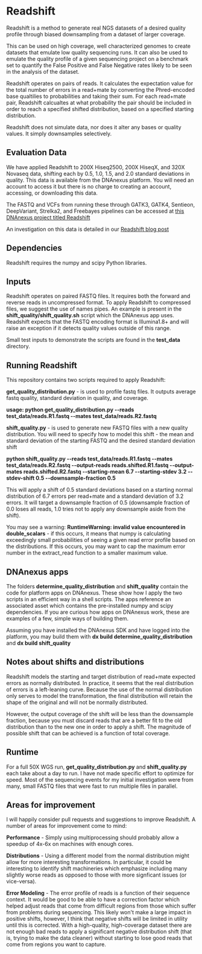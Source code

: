 # Readshift

Readshift is a method to generate real NGS datasets of a desired quality profile through biased downsampling
from a dataset of larger coverage. 

This can be used on high coverage, well characterized genomes to create datasets that emulate low quality sequencing
runs. It can also be used to emulate the quality profile of a given sequencing project on a benchmark set to quantify
the False Positive and False Negative rates likely to be seen in the analysis of the dataset.

Readshift operates on pairs of reads. It calculates the expectation value for the total number of errors in a read+mate
by converting the Phred-encoded base qualtilies to probabilities and taking their sum. For each read+mate pair, 
Readshift calcualtes at what probability the pair should be included in order to reach a specified shifted distribution,
based on a specified starting distribution.

Readshift does not simulate data, nor does it alter any bases or quality values. It simply downsamples selectively.

## Evaluation Data

We have applied Readshift to 200X Hiseq2500, 200X HiseqX, and 320X Novaseq data, shifting each by 0.5, 1.0, 1.5, and 2.0
standard deviations in quality. This data is available from the DNAnexus platform. You will need an account to access it
but there is no charge to creating an account, accessing, or downloading this data.

The FASTQ and VCFs from running these through GATK3, GATK4, Sentieon, DeepVariant, Strelka2, and Freebayes pipelines can
be accessed at [this DNAnexus project titled Readshift](https://platform.dnanexus.com/projects/F9K5zYQ0ZQBb5jJf6X2zZPv1/data/)

An investigation on this data is detailed in our [Readshift blog post](https://blog.dnanexus.com/2018-01-16-evaluating-the-performance-of-ngs-pipelines-on-noisy-wgs-data/)

## Dependencies

Readshift requires the numpy and scipy Python libraries. 

## Inputs

Readshift operates on paired FASTQ files. It requires both the forward and reverse reads in uncompressed format. To apply
Readshift to compressed files, we suggest the use of names pipes. An example is present in the **shift_quality/shift_quality.sh** 
script which the DNAnexus app uses. Readshift expects that the FASTQ encoding format is Illumina1.8+ and will raise an exception
if it detects quality values outside of this range.

Small test inputs to demonstrate the scripts are found in the **test_data** directory. 

## Running Readshift

This repository contains two scripts required to apply Readshift:

**get_quality_distribution.py** - is used to profile fastq files. It outputs average fastq quality, standard deviation in
quality, and coverage. 

**usage: python get_quality_distribution.py --reads test_data/reads.R1.fastq --mates test_data/reads.R2.fastq**

**shift_quality.py** - is used to generate new FASTQ files with a new quality distribution. You will need to specify how to
model this shift - the mean and standard deviation of the starting FASTQ and the desired standard deviation shift

**python shift_quality.py --reads test_data/reads.R1.fastq --mates test_data/reads.R2.fastq --output-reads reads.shifted.R1.fastq --output-mates reads.shifted.R2.fastq --starting-mean 6.7 --starting-stdev 3.2 --stdev-shift 0.5 --downsample-fraction 0.5**

This will apply a shift of 0.5 standard deviations based on a starting normal distribution of 6.7 errors per read+mate
and a standard deviation of 3.2 errors. It will target a downsample fraction of 0.5 (downsample fraction of 0.0 loses all reads, 1.0
tries not to apply any downsample aside from the shift).

You may see a warning: **RuntimeWarning: invalid value encountered in double_scalars** - if this occurs, it means that numpy
is calculating exceedingly small probabilities of seeing a given read error profile based on the distributions. If this occurs,
you may want to cap the maximum error number in the extract_read function to a smaller maximum value.

## DNAnexus apps

The folders **determine_quality_distribution** and **shift_quality** contain the code for platform apps on DNAnexus. These show
how I apply the two scripts in an efficient way in a shell scripts. The apps reference an associated asset which contains the
pre-installed numpy and scipy dependencies. If you are curious how apps on DNAnexus work, these are examples of a few, simple
ways of building them.

Assuming you have installed the DNAnexus SDK and have logged into the platform, you may build them with 
**dx build determine_quality_distribution** and **dx build shift_quality**

## Notes about shifts and distributions

Readshift models the starting and target distribution of read+mate expected errors as normally distributed. In practice,
it seems that the real distribution of errors is a left-leaning curve. Because the use of the normal distribution only
serves to model the transformation, the final distribution will retain the shape of the original and will not be normally
distributed.

However, the output coverage of the shift will be less than the downsample fraction, because you must discard reads that are
a better fit to the old distribution than to the new one in order to apply a shift. The magnitude of possible shift that can
be achieved is a function of total coverage.

## Runtime

For a full 50X WGS run, **get_quality_distribution.py** and **shift_quality.py** each take about a day to run. I have not made
specific effort to optimize for speed. Most of the sequencing events for my initial investigation were from many, small FASTQ files
that were fast to run multiple files in parallel.

## Areas for improvement

I will happily consider pull requests and suggestions to improve Readshift. A number of areas for improvement come to mind:

**Performance** - Simply using multiprocessing should probably allow a speedup of 4x-6x on machines with enough cores. 

**Distributions** - Using a different model from the normal distribution might allow for more interesting transformations. 
In particular, it could be interesting to identify shift machineries which emphasize including many slightly worse reads 
as opposed to those with more signficant issues (or vice-versa).

**Error Modeling** - The error profile of reads is a function of their sequence context. It would be good to be able to 
have a correction factor which helped adjust reads that come from difficult regions from those which suffer from problems
during sequencing. This likely won't make a large impact in positive shifts, however, I think that negative shifts will be
limited in utility until this is corrected. With a high-quality, high-coverage dataset there are not enough bad reads to
apply a significant negative distribution shift (that is, trying to make the data cleaner) without starting to lose good
reads that come from regions you want to capture.


